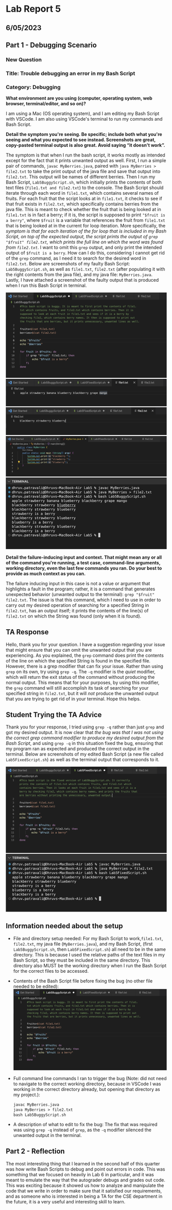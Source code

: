# Lab Report 5
## 6/05/2023
## Part 1 - Debugging Scenario
### New Question
### Title: Trouble debugging an error in my Bash Script
### Category: Debugging
**What environment are you using (computer, operating system, web browser, terminal/editor, and so on)?**

I am using a Mac (OS operating system), and I am editing my Bash Script with VSCode. I am also using VSCode's terminal to run my commands and Bash Script.

**Detail the symptom you're seeing. Be specific; include both what you're seeing and what you expected to see instead. Screenshots are great, copy-pasted terminal output is also great. Avoid saying “it doesn't work”.**

The symptom is that when I run the bash script, it works mostly as intended except for the fact that it prints unwanted output as well. 
First, I run a simple pair of commands, `javac MyBerries.java`, paired with `java MyBerries > file2.txt` to take the print output of the java file and save that output into `file2.txt`. This output will be names of different berries. Then I run my Bash Script, `Lab5BuggyScript.sh`, which initially prints the contents of both text files (`file1.txt and file2.txt`) to the console. The Bash Script should iterate through each word in `file1.txt`, which contains several names of fruits. For each fruit that the script looks at in `file1.txt`, it checks to see if that fruit exists in `file2.txt`, which specifically contains berries from the java file. This is meant to check whether the fruit that is being looked at in `file1.txt` is in fact a berry; if it is, the script is supposed to print `"$fruit is a berry"`, where `$fruit` is a variable that references the fruit from `file1.txt` that is being looked at in the current for loop iteration. More specifically, the *symptom is that for each iteration of the for loop that is included in my Bash Script, on top of the expected output, the script prints the output of `grep "$fruit" file2.txt`, which prints the full line on which the word was found from `file2.txt`*. I want to omit this `grep` output, and only print the intended output of `$fruit is a berry`. How can I do this, considering I cannot get rid of the `grep` command, as I need it to search for the desired word in `file2.txt`. Below are screenshots of my faulty Bash Script: `Lab5BuggyScript.sh`, as well as `file1.txt`, `file2.txt` (after populating it with the right contents from the java file), and my java file: `MyBerries.java`. Lastly, I have attached a screenshot of the faulty output that is produced when I run this Bash Script in terminal.

![Image](Lab5Buggy.png)
![Image](fruits.png)
![Image](berries.png)
![Image](MyBerriesJavaFile.png)
![Image](correctBuggyScript.png)

**Detail the failure-inducing input and context. That might mean any or all of the command you're running, a test case, command-line arguments, working directory, even the last few commands you ran. Do your best to provide as much context as you can.**

The failure inducing input in this case is not a value or argument that highlights a fault in the program; rather, it is a command that generates unexpected behavior (unwanted output to the terminal): `grep "$fruit" file2.txt`. The issue is that this command, which I need to use in order to carry out my desired operation of searching for a specified String in `file2.txt`, has an output itself; it prints the contents of the line(s) of `file2.txt` on which the String was found (only when it is found).


## TA Response
Hello, thank you for your question. I have a suggestion regarding your issue that might ensure that you can omit the unwanted output that you are experiencing. As you explained, the `grep` command does print the contents of the line on which the specified String is found in the specified file. However, there is a grep modifier that can fix your issue. Rather than using `grep` on its own, try using `grep -q`. The `-q` modifier is the *quiet* modifier, which will return the exit status of the command without producing the normal output. This means that for your purposes, by using this modifier, the `grep` command will still accomplish its task of searching for your specified string in `file2.txt`, but it will *not* produce the unwanted output that you are trying to get rid of in your terminal. Hope this helps.

## Student Trying the TA Advice
Thank you for your response, I tried using `grep -q` rather than just `grep` and got my desired output. It is now clear that *the bug was that I was not using the correct grep command modifier to produce my desired output from the Bash Script*, and using `grep -q` in this situation fixed the bug, ensuring that my program ran as expected and produced the correct output in the terminal. Below are screenshots of my edited Bash Script (a new file called `Lab5FixedScript.sh`) as well as the terminal output that corresponds to it. 

![Image](Lab5Fixed.png)
![Image](correctFixedScript.png)

## Information needed about the setup

- File and directory setup needed: For my Bash Script to work,`file1.txt`, `file2.txt`, my java file (`MyBerries.java`), and my Bash Script, (first `Lab5BuggyScript.sh`, then `Lab5FixedScript.sh`) all need to be in the same directory. This is because I used the relative paths of the text files in my Bash Script, so they must be included in the same directory. This directory also MUST be the working directory when I run the Bash Script for the correct files to be accessed. 
- Contents of the Bash Script file before fixing the bug (no other file needed to be edited): ![Image](Lab5Buggy.png)
- Full command line commands I ran to trigger the bug (Note: did not need to navigate to the correct working directory, because in VSCode I was working in the correct directory already, but opening that directory as my project.):
    
      javac MyBerries.java
      java MyBerries > file2.txt
      bash Lab5BuggyScript.sh

- A description of what to edit to fix the bug: The fix that was required was using `grep -q` instead of `grep`, as the `-q` modifier silenced the unwanted output in the terminal. 

## Part 2 - Reflection

The most interesting thing that I learned in the second half of this quarter was how write Bash Scripts to debug and point out errors in code. This was something that we focused on heavily in Lab 6 in particular, and it was meant to emulate the way that the autograder debugs and grades out code. This was exciting because it showed us how to analyze and manipulate the code that we write in order to make sure that it satisfied our requirements, and as someone who is interested in being a TA for the CSE department in the future, it is a very useful and interesting skill to learn. 

